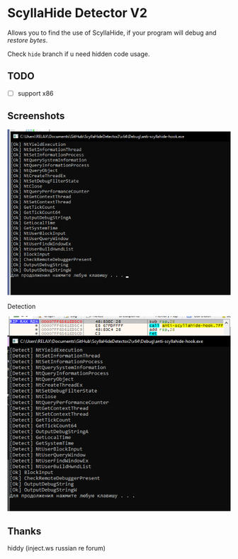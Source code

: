 # ScyllaHide Detector V2
Allows you to find the use of ScyllaHide, if your program will debug and *restore bytes*.

Check `hide` branch if u need hidden code usage.

## TODO
- [ ] support x86 

## Screenshots
![Normal](screen.png)

Detection

![Debugger](detect.png)


## Thanks
hiddy (inject.ws russian re forum)
